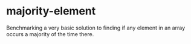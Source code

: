 majority-element
================

Benchmarking a very basic solution to finding if any element in an array occurs a majority of the time there.
